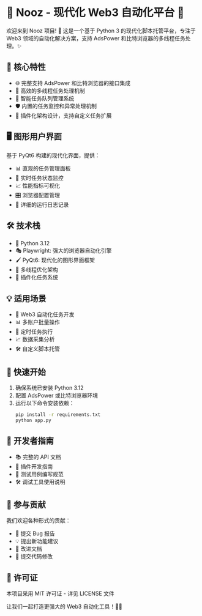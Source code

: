 # 🌟 Nooz - 现代化 Web3 自动化平台 🚀

欢迎来到 Nooz 项目! 🎉 这是一个基于 Python 3 的现代化脚本托管平台，专注于 Web3 领域的自动化解决方案，支持 AdsPower 和比特浏览器的多线程任务处理。✨

## 🎯 核心特性

- 🌐 完整支持 AdsPower 和比特浏览器的接口集成
- 🚀 高效的多线程任务处理机制
- 🔄 智能任务队列管理系统
- 🛡️ 内置的任务监控和异常处理机制
- 🔌 插件化架构设计，支持自定义任务扩展

## 🖥️ 图形用户界面

基于 PyQt6 构建的现代化界面，提供：

- 📊 直观的任务管理面板
- 🔄 实时任务状态监控
- 📈 性能指标可视化
- 🎛️ 浏览器配置管理
- 📝 详细的运行日志记录

## 🛠️ 技术栈

- 🐍 Python 3.12
- 🎭 Playwright: 强大的浏览器自动化引擎
- 🖌️ PyQt6: 现代化的图形界面框架
- 🔄 多线程优化架构
- 🔌 插件化任务系统

## 💡 适用场景

- 🤖 Web3 自动化任务开发
- 📊 多账户批量操作
- 🔄 定时任务执行
- 📈 数据采集分析
- 🛠️ 自定义脚本托管

## 📖 快速开始

1. 确保系统已安装 Python 3.12
2. 配置 AdsPower 或比特浏览器环境
3. 运行以下命令安装依赖：
   ```bash
   pip install -r requirements.txt
   python app.py
   ```
## 🔧 开发者指南
- 📚 完整的 API 文档
- 🔌 插件开发指南
- 🧪 测试用例编写规范
- 🛠️ 调试工具使用说明
## 🤝 参与贡献
我们欢迎各种形式的贡献：

- 🐛 提交 Bug 报告
- 💡 提出新功能建议
- 📝 改进文档
- 🔧 提交代码修改
## 📄 许可证
本项目采用 MIT 许可证 - 详见 LICENSE 文件

让我们一起打造更强大的 Web3 自动化工具！🚀✨
